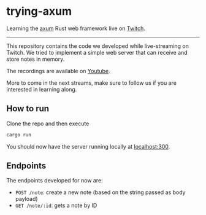 # trying-axum

Learning the [axum](https://github.com/tokio-rs/axum) Rust web framework live on [Twitch](https://twitch.tv/loige).

---

This repository contains the code we developed while live-streaming on Twitch. We tried to implement a simple web server that can receive and store notes in memory.

The recordings are available on [Youtube](https://www.youtube.com/playlist?list=PLbNOKnE-Oyr2M0ixEaZqgmpFhN1fZhbbK).

More to come in the next streams, make sure to follow us if you are interested in learning along.

## How to run

Clone the repo and then execute

```bash
cargo run
```

You should now have the server running locally at [localhost:300](http://localhost:300).

## Endpoints

The endpoints developed for now are:

- `POST /note`: create a new note (based on the string passed as body payload)
- `GET /note/:id`: gets a note by ID
